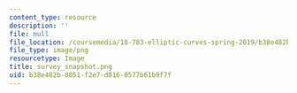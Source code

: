 ```yaml
---
content_type: resource
description: ''
file: null
file_location: /coursemedia/18-783-elliptic-curves-spring-2019/b38e482b8051f2e7d0160577b61b9f7f_survey_snapshot.png
file_type: image/png
resourcetype: Image
title: survey_snapshot.png
uid: b38e482b-8051-f2e7-d016-0577b61b9f7f
---
```

